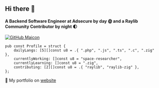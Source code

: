 ## Hi there 👋

#### A Backend Software Engineer at Adsecure by day 🌞 and a Raylib Community Contributor by night 🌓
[![GitHub Maicon](https://img.shields.io/github/followers/maiconpintoabreu?label=follow&style=social)](https://github.com/maiconpintoabreu)

```zig
pub const Profile = struct {
    dailyLangs: [5][]const u8 = .{ ".php", ".js", ".ts", ".c", ".zig" },
    currentlyWorking: []const u8 = "space-researcher",
    currentlyLearning: []const u8 = ".zig",
    contributing: [2][]const u8 = .{ "raylib", "raylib-zig" },
};
```

🤗 My portfolio on [website](https://maicongamedev.ovh)

